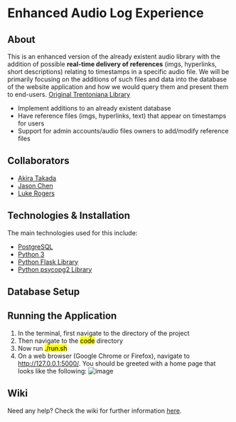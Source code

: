 # Enhanced Audio Log Experience

## About
This is an enhanced version of the already existent audio library with the addition of possible **real-time delivery of references** (imgs, hyperlinks, short descriptions) relating to timestamps in a specific audio file. We will be primarily focusing on the additions of such files and data into the database of the website application and how we would query them and present them to end-users. [Original Trentoniana Library](https://archive.org/search.php?query=trentoniana)
* Implement additions to an already existent database 
* Have reference files (imgs, hyperlinks, text) that appear on timestamps for users
* Support for admin accounts/audio files owners to add/modify reference files

## Collaborators
* [Akira Takada](https://github.com/takadaa1)
* [Jason Chen](https://github.com/jchen39)
* [Luke Rogers](https://github.com/Luke328)

## Technologies & Installation
The main technologies used for this include:
* [PostgreSQL](https://www.postgresql.org/download/)
* [Python 3](https://realpython.com/installing-python/)
* [Python Flask Library](https://flask.palletsprojects.com/en/1.1.x/installation/)
* [Python psycopg2 Library](https://www.psycopg.org/docs/install.html)

## Database Setup

## Running the Application
1. In the terminal, first navigate to the directory of the project
2. Then navigate to the <mark>code</mark> directory
3. Now run <mark>./run.sh</mark>
4. On a web browser (Google Chrome or Firefox), navigate to http://127.0.0.1:5000/. You should be greeted with a home page that looks like the following:
![image](https://user-images.githubusercontent.com/43418785/117244308-cf8b9400-ae06-11eb-8705-df69f55f7b6b.png)

## Wiki
Need any help? Check the wiki for further information [here](https://github.com/TCNJ-degoodj/stage-2b-group-8/wiki).
